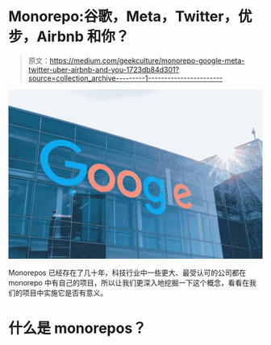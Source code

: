 # Monorepo:谷歌，Meta，Twitter，优步，Airbnb 和你？

> 原文：<https://medium.com/geekculture/monorepo-google-meta-twitter-uber-airbnb-and-you-1723db84d301?source=collection_archive---------1----------------------->

![](img/04bcfc0633d1198955bcb56d886ada33.png)

Monorepos 已经存在了几十年，科技行业中一些更大、最受认可的公司都在 monorepo 中有自己的项目，所以让我们更深入地挖掘一下这个概念，看看在我们的项目中实施它是否有意义。

# 什么是 monorepos？